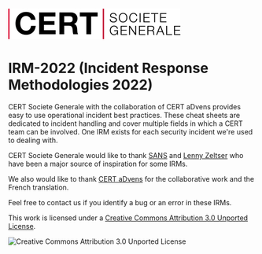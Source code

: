 ![CERT Societe Generale Logo](CERT_SocieteGenerale_Logo.jpg  "CERT Societe Generale Logo")


IRM-2022 (Incident Response Methodologies 2022)
=====================================

CERT Societe Generale with the collaboration of CERT aDvens provides easy to use operational incident best practices. These cheat sheets are dedicated to incident handling and cover multiple fields in which a CERT team can be involved. One IRM exists for each security incident we're used to dealing with.

CERT Societe Generale would like to thank [SANS](https://www.sans.org/) and [Lenny Zeltser](https://zeltser.com/cheat-sheets/) who have been a major source of inspiration for some IRMs. 

We also would like to thank [CERT aDvens](https://github.com/cert-advens/IRM) for the collaborative work and the French translation.

Feel free to contact us if you identify a bug or an error in these IRMs.

This work is licensed under a [Creative Commons Attribution 3.0 Unported License](https://creativecommons.org/licenses/by/3.0/).
 
![Creative Commons Attribution 3.0 Unported License](http://i.creativecommons.org/l/by/3.0/88x31.png "Creative Commons Attribution 3.0 Unported License")
